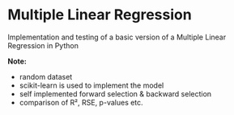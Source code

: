 
# Multiple Linear Regression
Implementation and testing of a basic version of a Multiple Linear Regression in Python

**Note:**
- random dataset
- scikit-learn is used to implement the model
- self implemented forward selection & backward selection
- comparison of R², RSE, p-values etc.


